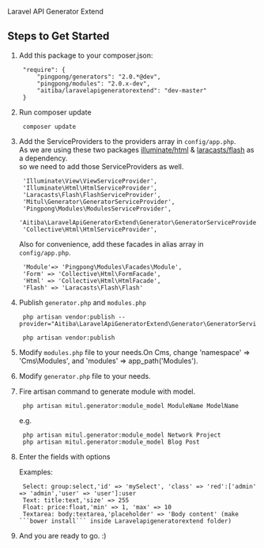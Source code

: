 Laravel API Generator Extend

Steps to Get Started
---------------------

1. Add this package to your composer.json:
  
        "require": {
            "pingpong/generators": "2.0.*@dev",
            "pingpong/modules": "2.0.x-dev",
            "aitiba/laravelapigeneratorextend": "dev-master"
        }
  
2. Run composer update

        composer update
    
3. Add the ServiceProviders to the providers array in ```config/app.php```.<br>
   As we are using these two packages [illuminate/html](https://github.com/illuminate/html) & [laracasts/flash](https://github.com/laracasts/flash) as a dependency.<br>
   so we need to add those ServiceProviders as well.

        'Illuminate\View\ViewServiceProvider',
        'Illuminate\Html\HtmlServiceProvider',
        'Laracasts\Flash\FlashServiceProvider',
        'Mitul\Generator\GeneratorServiceProvider',
        'Pingpong\Modules\ModulesServiceProvider',
        'Aitiba\LaravelApiGeneratorExtend\Generator\GeneratorServiceProvider',
        'Collective\Html\HtmlServiceProvider',

   Also for convenience, add these facades in alias array in ```config/app.php```.

        'Module'=> 'Pingpong\Modules\Facades\Module',
        'Form' => 'Collective\Html\FormFacade',
        'Html' => 'Collective\Html\HtmlFacade',
        'Flash' => 'Laracasts\Flash\Flash'

4. Publish ```generator.php``` and ```modules.php```

        php artisan vendor:publish --provider="Aitiba\LaravelApiGeneratorExtend\Generator\GeneratorServiceProvider"

        php artisan vendor:publish

5. Modify ```modules.php``` file to your needs.On Cms, change 'namespace' => 'Cms\Modules', and 'modules' => app_path('Modules').

6. Modify ```generator.php``` file to your needs.

7. Fire artisan command to generate module with model.

        php artisan mitul.generator:module_model ModuleName ModelName
        
    e.g.
    
        php artisan mitul.generator:module_model Network Project
        php artisan mitul.generator:module_model Blog Post
 
8. Enter the fields with options<br>

    Examples:
        
        Select: group:select,'id' => 'mySelect', 'class' => 'red':['admin' => 'admin','user' => 'user']:user
        Text: title:text,'size' => 255
        Float: price:float,'min' => 1, 'max' => 10
        Textarea: body:textarea,'placeholder' => 'Body content' (make ```bower install``` inside Laravelapigeneratorextend folder)

9. And you are ready to go. :)